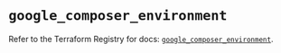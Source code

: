 # `google_composer_environment`

Refer to the Terraform Registry for docs: [`google_composer_environment`](https://registry.terraform.io/providers/hashicorp/google-beta/5.24.0/docs/resources/google_composer_environment).
